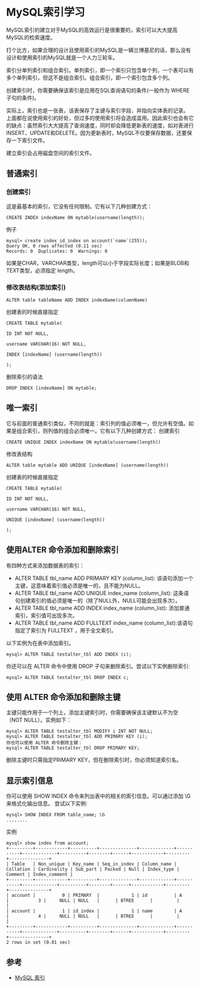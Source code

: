 # MySQL索引学习

MySQL索引的建立对于MySQL的高效运行是很重要的，索引可以大大提高MySQL的检索速度。

打个比方，如果合理的设计且使用索引的MySQL是一辆兰博基尼的话，那么没有设计和使用索引的MySQL就是一个人力三轮车。

索引分单列索引和组合索引。单列索引，即一个索引只包含单个列，一个表可以有多个单列索引，但这不是组合索引。组合索引，即一个索引包含多个列。

创建索引时，你需要确保该索引是应用在SQL查询语句的条件(一般作为 WHERE 子句的条件)。

实际上，索引也是一张表，该表保存了主键与索引字段，并指向实体表的记录。
上面都在说使用索引的好处，但过多的使用索引将会造成滥用。因此索引也会有它的缺点：虽然索引大大提高了查询速度，同时却会降低更新表的速度，如对表进行INSERT、UPDATE和DELETE。因为更新表时，MySQL不仅要保存数据，还要保存一下索引文件。

建立索引会占用磁盘空间的索引文件。

## 普通索引

### 创建索引

这是最基本的索引，它没有任何限制。它有以下几种创建方式：
```
CREATE INDEX indexName ON mytable(username(length));
```

例子

```
mysql> create index id_index on account(`name`(255));
Query OK, 0 rows affected (0.11 sec)
Records: 0  Duplicates: 0  Warnings: 0

```

如果是CHAR，VARCHAR类型，length可以小于字段实际长度；如果是BLOB和TEXT类型，必须指定 length。
### 修改表结构(添加索引)

```
ALTER table tableName ADD INDEX indexName(columnName)
```
创建表的时候直接指定
```
CREATE TABLE mytable(  

ID INT NOT NULL,   

username VARCHAR(16) NOT NULL,  

INDEX [indexName] (username(length))  

);  
```
删除索引的语法
```
DROP INDEX [indexName] ON mytable;
```

## 唯一索引

它与前面的普通索引类似，不同的就是：索引列的值必须唯一，但允许有空值。如果是组合索引，则列值的组合必须唯一。它有以下几种创建方式：
创建索引
```
CREATE UNIQUE INDEX indexName ON mytable(username(length))
```
修改表结构
```
ALTER table mytable ADD UNIQUE [indexName] (username(length))
```
创建表的时候直接指定
```
CREATE TABLE mytable(  

ID INT NOT NULL,   

username VARCHAR(16) NOT NULL,  

UNIQUE [indexName] (username(length))  

);  
```

## 使用ALTER 命令添加和删除索引

有四种方式来添加数据表的索引：

- ALTER TABLE tbl_name ADD PRIMARY KEY (column_list): 该语句添加一个主键，这意味着索引值必须是唯一的，且不能为NULL。
- ALTER TABLE tbl_name ADD UNIQUE index_name (column_list): 这条语句创建索引的值必须是唯一的（除了NULL外，NULL可能会出现多次）。
- ALTER TABLE tbl_name ADD INDEX index_name (column_list): 添加普通索引，索引值可出现多次。
- ALTER TABLE tbl_name ADD FULLTEXT index_name (column_list):该语句指定了索引为 FULLTEXT ，用于全文索引。

以下实例为在表中添加索引。
```
mysql> ALTER TABLE testalter_tbl ADD INDEX (c);
```
你还可以在 ALTER 命令中使用 DROP 子句来删除索引。尝试以下实例删除索引:
```
mysql> ALTER TABLE testalter_tbl DROP INDEX c;
```

## 使用 ALTER 命令添加和删除主键

主键只能作用于一个列上，添加主键索引时，你需要确保该主键默认不为空（NOT NULL）。实例如下：
```
mysql> ALTER TABLE testalter_tbl MODIFY i INT NOT NULL;
mysql> ALTER TABLE testalter_tbl ADD PRIMARY KEY (i);
你也可以使用 ALTER 命令删除主键：
mysql> ALTER TABLE testalter_tbl DROP PRIMARY KEY;
```
删除主键时只需指定PRIMARY KEY，但在删除索引时，你必须知道索引名。

## 显示索引信息
你可以使用 SHOW INDEX 命令来列出表中的相关的索引信息。可以通过添加 \G 来格式化输出信息。
尝试以下实例:
```
mysql> SHOW INDEX FROM table_name; \G
........
```

实例
```
mysql> show index from account;
+---------+------------+----------+--------------+-------------+-----------+-------------+----------+--------+------+------------+---------+---------------+
| Table   | Non_unique | Key_name | Seq_in_index | Column_name | Collation | Cardinality | Sub_part | Packed | Null | Index_type | Comment | Index_comment |
+---------+------------+----------+--------------+-------------+-----------+-------------+----------+--------+------+------------+---------+---------------+
| account |          0 | PRIMARY  |            1 | id          | A         |           3 |     NULL | NULL   |      | BTREE      |         |               |
| account |          1 | id_index |            1 | name        | A         |           4 |     NULL | NULL   |      | BTREE      |         |               |
+---------+------------+----------+--------------+-------------+-----------+-------------+----------+--------+------+------------+---------+---------------+
2 rows in set (0.01 sec)
```
## 参考

- [MySQL 索引](http://www.runoob.com/mysql/mysql-index.html)
